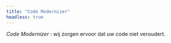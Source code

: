 ```yaml
---
title: "Code Modernizer"
headless: true
---
```


*Code Modernizer* : wij zorgen ervoor dat uw code niet veroudert.